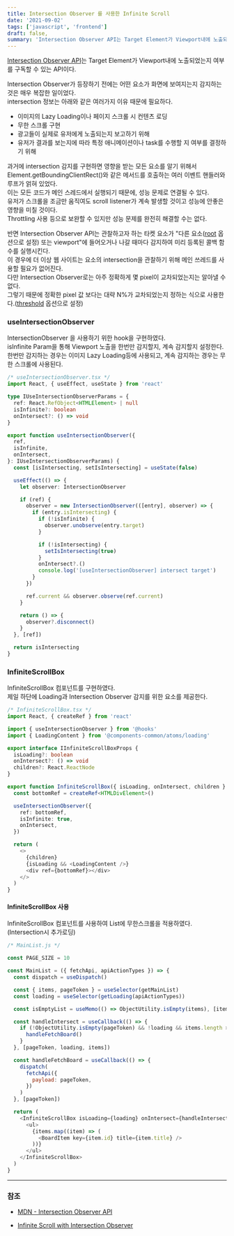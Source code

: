 ```yaml
---
title: Intersection Observer 를 사용한 Infinite Scroll
date: '2021-09-02'
tags: ['javascript', 'frontend']
draft: false,
summary: 'Intersection Observer API는 Target Element가 Viewport내에 노출되었는지 여부를 구독할 수 있는 API이다.'
---
```


[Intersection Observer API](https://developer.mozilla.org/ko/docs/Web/API/Intersection_Observer_API)는 Target Element가 Viewport내에 노출되었는지 여부를 구독할 수 있는 API이다.

Intersection Observer가 등장하기 전에는 어떤 요소가 화면에 보여지는지 감지하는 것은 매우 복잡한 일이었다. <br />
intersection 정보는 아래와 같은 여러가지 이유 때문에 필요하다.

- 이미지의 Lazy Loading이나 페이지 스크롤 시 컨텐츠 로딩
- 무한 스크롤 구현
- 광고들이 실제로 유저에게 노출되는지 보고하기 위해
- 유저가 결과를 보는지에 따라 특정 애니메이션이나 task를 수행할 지 여부를 결정하기 위해

과거에 intersection 감지를 구현하면 영향을 받는 모든 요소를 알기 위해서 Element.getBoundingClientRect()와 같은 메서드를 호출하는 여러 이벤트 핸들러와 루프가 얽혀 있었다. <br />
이는 모든 코드가 메인 스레드에서 실행되기 때문에, 성능 문제로 연결될 수 있다. <br />
유저가 스크롤을 조금만 움직여도 scroll listener가 계속 발생할 것이고 성능에 안좋은 영향을 미칠 것이다. <br />
Throttling 사용 등으로 보완할 수 있지만 성능 문제를 완전히 해결할 수는 없다.

반면 Intersection Observer API는 관찰하고자 하는 타켓 요소가 "다른 요소([root](https://developer.mozilla.org/en-US/docs/Web/API/IntersectionObserver/root) 옵션으로 설정) 또는 viewport"에 들어오거나 나갈 때마다 감지하여 미리 등록된 콜백 함수를 실행시킨다. <br />
이 경우에 더 이상 웹 사이트는 요소의 intersection을 관찰하기 위해 메인 쓰레드를 사용할 필요가 없어진다. <br />
다만 Intersection Observer로는 아주 정확하게 몇 pixel이 교차되었는지는 알아낼 수 없다. <br />
그렇기 때문에 정확한 pixel 값 보다는 대략 N%가 교차되었는지 정하는 식으로 사용한다.([threshold](https://developer.mozilla.org/en-US/docs/Web/API/IntersectionObserver/thresholds) 옵션으로 설정)

### useIntersectionObserver

IntersectionObserver 을 사용하기 위한 hook을 구현하였다. <br />
isInfinite Param을 통해 Viewport 노출을 한번만 감지할지, 계속 감지할지 설정한다. <br />
한번만 감지하는 경우는 이미지 Lazy Loading등에 사용되고, 계속 감지하는 경우는 무한 스크롤에 사용된다.

```ts
/* useIntersectionObserver.tsx */
import React, { useEffect, useState } from 'react'

type IUseIntersectionObserverParams = {
  ref: React.RefObject<HTMLElement> | null
  isInfinite?: boolean
  onIntersect?: () => void
}

export function useIntersectionObserver({
  ref,
  isInfinite,
  onIntersect,
}: IUseIntersectionObserverParams) {
  const [isIntersecting, setIsIntersecting] = useState(false)

  useEffect(() => {
    let observer: IntersectionObserver

    if (ref) {
      observer = new IntersectionObserver(([entry], observer) => {
        if (entry.isIntersecting) {
          if (!isInfinite) {
            observer.unobserve(entry.target)
          }

          if (!isIntersecting) {
            setIsIntersecting(true)
          }
          onIntersect?.()
          console.log('[useIntersectionObserver] intersect target')
        }
      })

      ref.current && observer.observe(ref.current)
    }

    return () => {
      observer?.disconnect()
    }
  }, [ref])

  return isIntersecting
}
```

### InfiniteScrollBox

InfiniteScrollBox 컴포넌트를 구현하였다. <br />
제일 하단에 Loading과 Intersection Observer 감지를 위한 요소를 제공한다.

```ts
/* InfiniteScrollBox.tsx */
import React, { createRef } from 'react'

import { useIntersectionObserver } from '@hooks'
import { LoadingContent } from '@components-common/atoms/loading'

export interface IInfiniteScrollBoxProps {
  isLoading?: boolean
  onIntersect?: () => void
  children?: React.ReactNode
}

export function InfiniteScrollBox({ isLoading, onIntersect, children }: IInfiniteScrollBoxProps) {
  const bottomRef = createRef<HTMLDivElement>()

  useIntersectionObserver({
    ref: bottomRef,
    isInfinite: true,
    onIntersect,
  })

  return (
    <>
      {children}
      {isLoading && <LoadingContent />}
      <div ref={bottomRef}></div>
    </>
  )
}
```

#### InfiniteScrollBox 사용

InfiniteScrollBox 컴포넌트를 사용하여 List에 무한스크롤을 적용하였다. (Intersection시 추가로딩)

```javascript
/* MainList.js */

const PAGE_SIZE = 10

const MainList = ({ fetchApi, apiActionTypes }) => {
  const dispatch = useDispatch()

  const { items, pageToken } = useSelector(getMainList)
  const loading = useSelector(getLoading(apiActionTypes))

  const isEmptyList = useMemo(() => ObjectUtility.isEmpty(items), [items])

  const handleIntersect = useCallback(() => {
    if (!ObjectUtility.isEmpty(pageToken) && !loading && items.length >= PAGE_SIZE) {
      handleFetchBoard()
    }
  }, [pageToken, loading, items])

  const handleFetchBoard = useCallback(() => {
    dispatch(
      fetchApi({
        payload: pageToken,
      })
    )
  }, [pageToken])

  return (
    <InfiniteScrollBox isLoading={loading} onIntersect={handleIntersect}>
      <ul>
        {items.map((item) => (
          <BoardItem key={item.id} title={item.title} />
        ))}
      </ul>
    </InfiniteScrollBox>
  )
}
```

---

### 참조

- [MDN - Intersection Observer API](https://developer.mozilla.org/ko/docs/Web/API/Intersection_Observer_API)

- [Infinite Scroll with Intersection Observer](https://im-developer.tistory.com/196)
